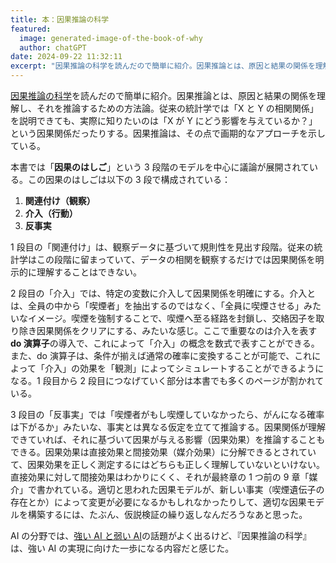 ```yaml
---
title: 本：因果推論の科学
featured:
  image: generated-image-of-the-book-of-why
  author: chatGPT
date: 2024-09-22 11:32:11
excerpt: "因果推論の科学を読んだので簡単に紹介。因果推論とは、原因と結果の関係を理解し、それを推論するための方法論。従来の統計学では「XとYの相関関係」を説明できても、実際に知りたいのは「XがYにどう影響を与えているか？」という因果関係だったりする。因果推論は、その点で画期的なアプローチを示している。"
---
```


[因果推論の科学](https://amzn.to/3XQ5Zvv)を読んだので簡単に紹介。因果推論とは、原因と結果の関係を理解し、それを推論するための方法論。従来の統計学では「X と Y の相関関係」を説明できても、実際に知りたいのは「X が Y にどう影響を与えているか？」という因果関係だったりする。因果推論は、その点で画期的なアプローチを示している。

本書では「<strong>因果のはしご</strong>」という 3 段階のモデルを中心に議論が展開されている。この因果のはしごは以下の 3 段で構成されている：

1. **関連付け（観察）**
2. **介入（行動）**
3. **反事実**

1 段目の「関連付け」は、観察データに基づいて規則性を見出す段階。従来の統計学はこの段階に留まっていて、データの相関を観察するだけでは因果関係を明示的に理解することはできない。

2 段目の「介入」では、特定の変数に介入して因果関係を明確にする。介入とは、全員の中から「喫煙者」を抽出するのではなく、「全員に喫煙させる」みたいなイメージ。喫煙を強制することで、喫煙へ至る経路を封鎖し、交絡因子を取り除き因果関係をクリアにする、みたいな感じ。ここで重要なのは介入を表す**do 演算子**の導入で、これによって「介入」の概念を数式で表すことができる。また、do 演算子は、条件が揃えば通常の確率に変換することが可能で、これによって「介入」の効果を「観測」によってシミュレートすることができるようになる。1 段目から 2 段目につなげていく部分は本書でも多くのページが割かれている。

3 段目の「反事実」では「喫煙者がもし喫煙していなかったら、がんになる確率は下がるか」みたいな、事実とは異なる仮定を立てて推論する。因果関係が理解できていれば、それに基づいて因果が与える影響（因果効果）を推論することもできる。因果効果は直接効果と間接効果（媒介効果）に分解できるとされていて、因果効果を正しく測定するにはどちらも正しく理解していないといけない。直接効果に対して間接効果はわかりにくく、それが最終章の 1 つ前の 9 章「媒介」で書かれている。適切と思われた因果モデルが、新しい事実（喫煙遺伝子の存在とか）によって変更が必要になるかもしれなかったりして、適切な因果モデルを構築するには、たぶん、仮説検証の繰り返しなんだろうなあと思った。

AI の分野では、[強い AI と弱い AI](https://ja.wikipedia.org/wiki/%E5%BC%B7%E3%81%84AI%E3%81%A8%E5%BC%B1%E3%81%84AI)の話題がよく出るけど、『因果推論の科学』は、強い AI の実現に向けた一歩になる内容だと感じた。
